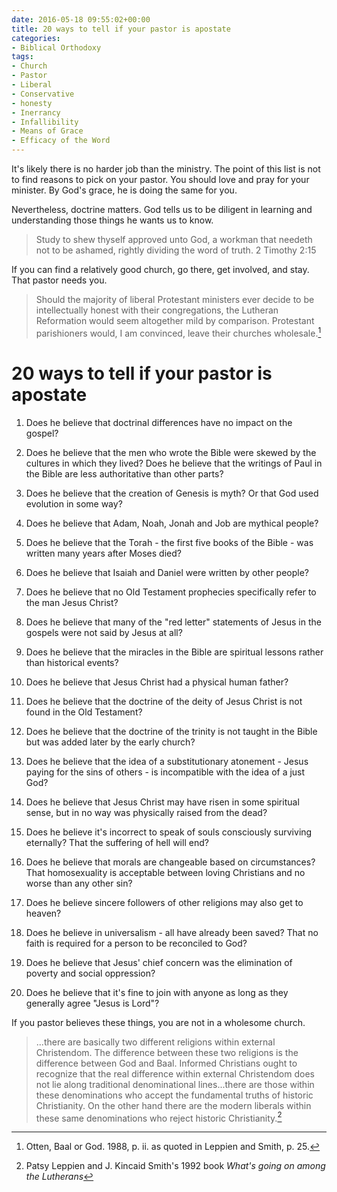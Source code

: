 ```yaml
---
date: 2016-05-18 09:55:02+00:00
title: 20 ways to tell if your pastor is apostate
categories:
- Biblical Orthodoxy
tags:
- Church
- Pastor
- Liberal
- Conservative
- honesty
- Inerrancy
- Infallibility
- Means of Grace
- Efficacy of the Word
---
```


It's likely there is no harder job than the ministry.  The point of this list is not to find reasons to pick on your pastor.  You should love and pray for your minister.  By God's grace, he is doing the same for you.  

Nevertheless, doctrine matters.  God tells us to be diligent in learning and understanding those things he wants us to know.  

> Study to shew thyself approved unto God, a workman that needeth not to be ashamed, rightly dividing the word of truth. 2 Timothy 2:15

If you can find a relatively good church, go there, get involved, and stay.  That pastor needs you.  

> Should the majority of liberal Protestant ministers ever decide to be intellectually honest with their congregations, the Lutheran Reformation would seem altogether mild by comparison.  Protestant parishioners would, I am convinced, leave their churches wholesale.[^3dd8ef67]

[^3dd8ef67]: Otten, Baal or God. 1988, p. ii. as quoted in Leppien and Smith, p. 25.

# 20 ways to tell if your pastor is apostate

1. Does he believe that doctrinal differences have no impact on the gospel?


2. Does he believe that the men who wrote the Bible were skewed by the cultures in which they lived? Does he believe that the writings of Paul in the Bible are less authoritative than other parts?



3. Does he believe that the creation of Genesis is myth?  Or that God used evolution in some way?



4. Does he believe that Adam, Noah, Jonah and Job are mythical people?



5. Does he believe that the Torah - the first five books of the Bible - was written many years after Moses died?



6. Does he believe that Isaiah and Daniel were written by other people?



7. Does he believe that no Old Testament prophecies specifically refer to the man Jesus Christ?



8. Does he believe that many of the "red letter" statements of Jesus in the gospels were not said by Jesus at all?



9. Does he believe that the miracles in the Bible are spiritual lessons rather than historical events?



10. Does he believe that Jesus Christ had a physical human father?



11. Does he believe that the doctrine of the deity of Jesus Christ is not found in the Old Testament?



12. Does he believe that the doctrine of the trinity is not taught in the Bible but was added later by the early church?



13. Does he believe that the idea of a substitutionary atonement - Jesus paying for the sins of others - is incompatible with the idea of a just God?



14. Does he believe that Jesus Christ may have risen in some spiritual sense, but in no way was physically raised from the dead?



15. Does he believe it's incorrect to speak of souls consciously surviving eternally?  That the suffering of hell will end?



16. Does he believe that morals are changeable based on circumstances?  That homosexuality is acceptable between loving Christians and no worse than any other sin?



17. Does he believe sincere followers of other religions may also get to heaven?



18. Does he believe in universalism - all have already been saved?  That no faith is required for a person to be reconciled to God?



19. Does he believe that Jesus' chief concern was the elimination of poverty and social oppression?



20. Does he believe that it's fine to join with anyone as long as they generally agree "Jesus is Lord"?


If you pastor believes these things, you are not in a wholesome church. 

> ...there are basically two different religions within external Christendom. The difference between these two religions is the difference between God and Baal.  Informed Christians ought to recognize that the real difference within external Christendom does not lie along traditional denominational lines...there are those within these denominations who accept the fundamental truths of historic Christianity.  On the other hand there are the modern liberals within these same denominations who reject historic Christianity.[^6af0dcd0]

[^6af0dcd0]: Patsy Leppien and J. Kincaid Smith's 1992 book _What's going on among the Lutherans_
